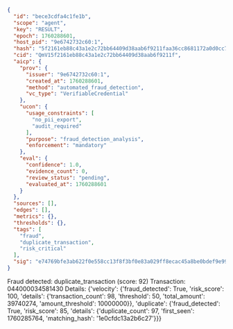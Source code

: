 ```json
{
  "id": "bece3cdfa4c1fe1b",
  "scope": "agent",
  "key": "RESULT",
  "epoch": 1760288601,
  "host_pid": "9e6742732c60:1",
  "hash": "5f2161eb88c43a1e2c72bb64409d38aab6f9211faa36cc8681172a0d0cc71e23",
  "cid": "QmV15f2161eb88c43a1e2c72bb64409d38aab6f9211f",
  "aicp": {
    "prov": {
      "issuer": "9e6742732c60:1",
      "created_at": 1760288601,
      "method": "automated_fraud_detection",
      "vc_type": "VerifiableCredential"
    },
    "ucon": {
      "usage_constraints": [
        "no_pii_export",
        "audit_required"
      ],
      "purpose": "fraud_detection_analysis",
      "enforcement": "mandatory"
    },
    "eval": {
      "confidence": 1.0,
      "evidence_count": 0,
      "review_status": "pending",
      "evaluated_at": 1760288601
    }
  },
  "sources": [],
  "edges": [],
  "metrics": {},
  "thresholds": {},
  "tags": [
    "fraud",
    "duplicate_transaction",
    "risk_critical"
  ],
  "sig": "e74769bfe3ab622f0e558cc13f8f3bf0e83a029ff8ecac45a8be0bdef9e99935"
}
```

Fraud detected: duplicate_transaction (score: 92)
Transaction: 044000034581430
Details: {'velocity': {'fraud_detected': True, 'risk_score': 100, 'details': {'transaction_count': 98, 'threshold': 50, 'total_amount': 39740274, 'amount_threshold': 10000000}}, 'duplicate': {'fraud_detected': True, 'risk_score': 85, 'details': {'duplicate_count': 97, 'first_seen': 1760285764, 'matching_hash': '1e0cfdc13a2b6c27'}}}